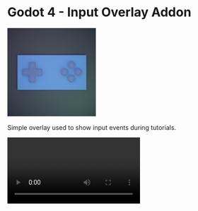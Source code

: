 # Godot 4 - Input Overlay Addon

<img width=200 src="https://raw.githubusercontent.com/crystal-bit/input-overlay/main/icon512px.png" />

Simple overlay used to show input events during tutorials.

<video src="https://github.com/crystal-bit/input-overlay/assets/6860637/3231e21c-d04f-47ce-bf73-6032697b36ea" />

Overlay for:
- SHIFT
- Q
- W
- E
- A
- S
- D
- F
- Mouse LMB
- Mouse RMB
- Mouse MMB
- Scroll

## Configuration

You can configure the overlay screen position and scale by editing the file `input-overlay-config.tres`. For now it is only possible to anchor the overlay in the bottom right corner
(Support more anchor points, see https://github.com/crystal-bit/input-overlay/issues/5)

To change the appearance of the overlay you can edit the theme `overlay-theme.theme`. This theme contains settings for:
- Panel
- Internal margins
- Font size

After changing any of these files it is necessary to reload the addon for the changes to be applied

### License

MIT
